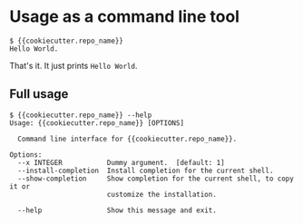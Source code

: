 # Usage as a command line tool

```
$ {{cookiecutter.repo_name}}
Hello World.
```

That's it. It just prints ```Hello World```.

## Full usage

```
$ {{cookiecutter.repo_name}} --help
Usage: {{cookiecutter.repo_name}} [OPTIONS]

  Command line interface for {{cookiecutter.repo_name}}.

Options:
  --x INTEGER           Dummy argument.  [default: 1]
  --install-completion  Install completion for the current shell.
  --show-completion     Show completion for the current shell, to copy it or
                        customize the installation.

  --help                Show this message and exit.
```
